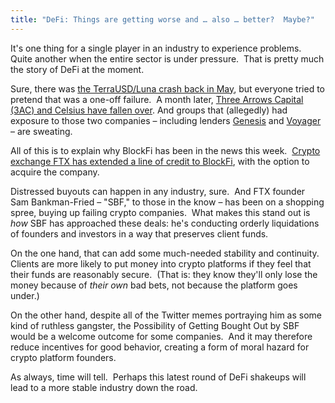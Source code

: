 ```yaml
---
title: "DeFi: Things are getting worse and … also … better?  Maybe?"
---
```

It's one thing for a single player in an industry to experience problems.  Quite another when the entire sector is under pressure.  That is pretty much the story of DeFi at the moment.

Sure, there was [the TerraUSD/Luna crash back in May](https://www.blockandmortar.xyz/newsletter/what-the-hell-just-happened), but everyone tried to pretend that was a one-off failure.  A month later, [Three Arrows Capital (3AC) and Celsius have fallen over](https://www.blockandmortar.xyz/newsletter/its-all-connected-and-thats-the-problem). And groups that (allegedly) had exposure to those two companies – including lenders [Genesis](https://www.coindesk.com/business/2022/06/29/genesis-faces-hundreds-of-millions-in-losses-as-3ac-exposure-swamps-crypto-lenders-sources/) and [Voyager](https://finance.yahoo.com/news/voyager-digital-suspends-trading-deposits-and-withdrawals-210843593.html) – are sweating.

All of this is to explain why BlockFi has been in the news this week.  [Crypto exchange FTX has extended a line of credit to BlockFi](https://blockfi.com/a-message-from-our-founders-july-2022), with the option to acquire the company.

Distressed buyouts can happen in any industry, sure.  And FTX founder Sam Bankman-Fried – "SBF," to those in the know – has been on a shopping spree, buying up failing crypto companies.  What makes this stand out is _how_ SBF has approached these deals: he's conducting orderly liquidations of founders and investors in a way that preserves client funds.  

On the one hand, that can add some much-needed stability and continuity.  Clients are more likely to put money into crypto platforms if they feel that their funds are reasonably secure.  (That is: they know they'll only lose the money because of _their own_ bad bets, not because the platform goes under.)

On the other hand, despite all of the Twitter memes portraying him as some kind of ruthless gangster, the Possibility of Getting Bought Out by SBF would be a welcome outcome for some companies.  And it may therefore reduce incentives for good behavior, creating a form of moral hazard for crypto platform founders.

As always, time will tell.  Perhaps this latest round of DeFi shakeups will lead to a more stable industry down the road.
